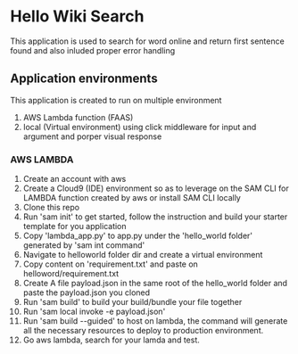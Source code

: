 # Hello Wiki Search 
This application is used to search for word online and return first sentence found and also inluded proper error handling

## Application environments
This application is created to run on multiple environment
1. AWS Lambda function (FAAS)
2. local (Virtual environment) using click middleware for input and argument and porper visual response

### AWS LAMBDA 
1. Create an account with aws
2. Create a Cloud9 (IDE) environment so as to leverage on the SAM CLI for LAMBDA function created by aws or install SAM CLI locally
3. Clone this repo 
4. Run 'sam init' to get started, follow the instruction and build your starter template for you application 
5. Copy 'lambda_app.py' to app.py under the 'hello_world folder' generated by 'sam int command'
6. Navigate to helloworld folder dir and create a virtual environment 
7. Copy content on 'requirement.txt' and paste on helloword/requirement.txt
8. Create A file payload.json in the same root of the hello_world folder and paste the payload.json you cloned
9. Run 'sam build' to build your build/bundle your file together 
10. Run 'sam local invoke -e payload.json'
11. Run 'sam build --guided' to host on lambda, the command will generate all the necessary resources to deploy to production environment.
12. Go aws lambda, search for your lamda and test.